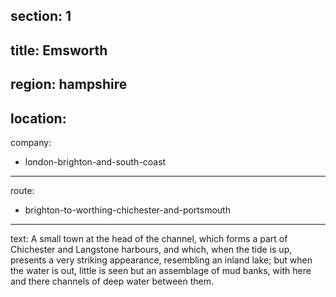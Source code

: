 section: 1
----
title: Emsworth
----
region: hampshire
----
location: 
----
company:
- london-brighton-and-south-coast
----
route:
- brighton-to-worthing-chichester-and-portsmouth
----
text: A small town at the head of the channel, which forms a part of Chichester and Langstone harbours, and which, when the tide is up, presents a very striking appearance, resembling an inland lake; but when the water is out, little is seen but an assemblage of mud banks, with here and there channels of deep water between them.
